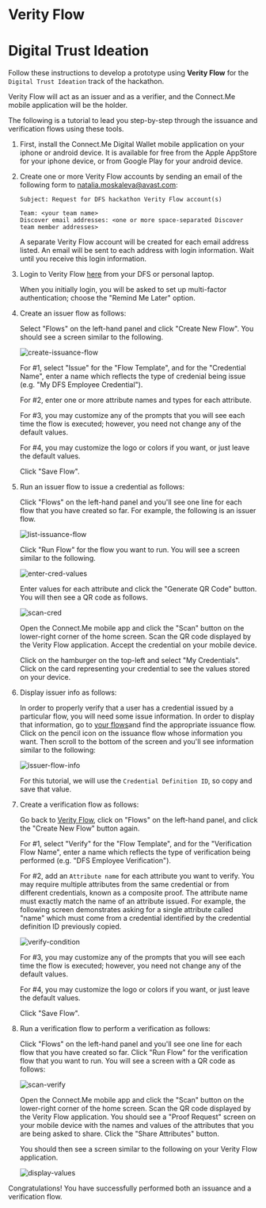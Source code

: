 # Verity Flow

# Digital Trust Ideation

Follow these instructions to develop a prototype using **Verity Flow** for the ```Digital Trust Ideation``` track of the hackathon.

Verity Flow will act as an issuer and as a verifier, and the Connect.Me mobile application will be the holder.

The following is a tutorial to lead you step-by-step through the issuance and verification flows using these tools.

1. First, install the Connect.Me Digital Wallet mobile application on your iphone or android device.  It is available for free from the Apple AppStore for your iphone device, or from Google Play for your android device.

2. Create one or more Verity Flow accounts by sending an email of the following form to natalia.moskaleva@avast.com:

   ```
   Subject: Request for DFS hackathon Verity Flow account(s)

   Team: <your team name>
   Discover email addresses: <one or more space-separated Discover team member addresses>
   ```

   A separate Verity Flow account will be created for each email address listed.
   An email will be sent to each address with login information.
   Wait until you receive this login information.

3. Login to Verity Flow [here](https://verity-flow.pps.evernym.com) from your DFS or personal laptop.

   When you initially login, you will be asked to set up multi-factor authentication; choose the "Remind Me Later" option.

4. Create an issuer flow as follows:

   Select "Flows" on the left-hand panel and click "Create New Flow".  You should see a screen similar to the following.

   ![create-issuance-flow](./images/create-issuance-flow.png)

   For #1, select "Issue" for the "Flow Template", and for the "Credential Name", enter a name which reflects the type of credenial being issue (e.g. "My DFS Employee Credential").

   For #2, enter one or more attribute names and types for each attribute.

   For #3, you may customize any of the prompts that you will see each time the flow is executed; however, you need not change any of the default values.

   For #4, you may customize the logo or colors if you want, or just leave the default values.

   Click "Save Flow".

5. Run an issuer flow to issue a credential as follows:

   Click "Flows" on the left-hand panel and you'll see one line for each flow that you have created so far.  For example, the following is an issuer flow.

   ![list-issuance-flow](./images/list-issuance-flow.png)

   Click "Run Flow" for the flow you want to run.  You will see a screen similar to the following.

   ![enter-cred-values](./images/enter-cred-values.png)

   Enter values for each attribute and click the "Generate QR Code" button.  You will then see a QR code as follows.

   ![scan-cred](./images/scan-cred.png)

   Open the Connect.Me mobile app and click the "Scan" button on the lower-right corner of the home screen.  Scan the QR code displayed by the Verity Flow application.  Accept the credential on your mobile device.

   Click on the hamburger on the top-left and select "My Credentials".  Click on the card representing your credential to see the values stored on your device.

6. Display issuer info as follows:

   In order to properly verify that a user has a credential issued by a particular flow, you will need some issue information.  In order to display that information,
   go to [your flows](https://verity-flow.pps.evernym.com/flows)and find the appropriate issuance flow.  Click on the pencil icon on the issuance flow whose information you want.  Then scroll to the bottom of the screen and you'll see information similar to the following:

   ![issuer-flow-info](./images/issuer-flow-info.png)

   For this tutorial, we will use the `Credential Definition ID`, so copy and save that value.

7. Create a verification flow as follows:

   Go back to [Verity Flow](https://verity-flow.pps.evernym.com/flows), click on "Flows" on the left-hand panel, and click the "Create New Flow" button again.

   For #1, select "Verify" for the "Flow Template", and for the "Verification Flow Name", enter a name which reflects the type of verification being performed (e.g. "DFS Employee Verification").

   For #2, add an `Attribute name` for each attribute you want to verify.  You may require multiple attributes from the same credential or from different credentials, known as a composite proof.  The attribute name must exactly match the name of an attribute issued.  For example, the following screen demonstrates asking for a single attribute called "name" which must come from a credential identified by the credential definition ID previously copied.

   ![verify-condition](./images/verify-condition.png)

   For #3, you may customize any of the prompts that you will see each time the flow is executed; however, you need not change any of the default values.

   For #4, you may customize the logo or colors if you want, or just leave the default values.

   Click "Save Flow".

8. Run a verification flow to perform a verification as follows:

   Click "Flows" on the left-hand panel and you'll see one line for each flow that you have created so far.  Click "Run Flow" for the verification flow that you want to run.  You will see a screen with a QR code as follows:

   ![scan-verify](./images/scan-verify.png)
   
   Open the Connect.Me mobile app and click the "Scan" button on the lower-right corner of the home screen.  Scan the QR code displayed by the Verity Flow application.  You should see a "Proof Request" screen on your mobile device with the names and values of the attributes that you are being asked to share.  Click the "Share Attributes" button.

   You should then see a screen similar to the following on your Verity Flow application.

   ![display-values](./images/display-values.png)

Congratulations!  You have successfully performed both an issuance and a verification flow.